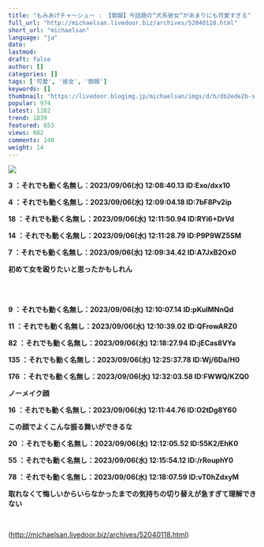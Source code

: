 ```yaml
---
title: "もみあげチャ〜シュ〜 : 【朗報】今話題の“犬系彼女”があまりにも可愛すぎる"
full_url: "http://michaelsan.livedoor.biz/archives/52040118.html"
short_url: "michaelsan"
language: "ja"
date: 
lastmod: 
draft: false
author: []
categories: []
tags: ['可愛', '彼女', '朗報']
keywords: []
thumbnail: "https://livedoor.blogimg.jp/michaelsan/imgs/d/b/db2ede2b-s.jpg"
popular: 974
latest: 1282
trend: 1839
featured: 653
views: 682
comments: 140
weight: 14
---
```


![](https://livedoor.blogimg.jp/michaelsan/imgs/d/b/db2ede2b-s.jpg)

<b><p>3 ：それでも動く名無し：2023/09/06(水) 12:08:40.13 ID:Exo/dxx10</p><p>4 ：それでも動く名無し：2023/09/06(水) 12:09:04.18 ID:7bF8Pv2ip</p><p>18 ：それでも動く名無し：2023/09/06(水) 12:11:50.94 ID:RYi6+DrVd</p><p>14 ：それでも動く名無し：2023/09/06(水) 12:11:28.79 ID:P9P9WZ5SM</p><p>7 ：それでも動く名無し：2023/09/06(水) 12:09:34.42 ID:A7JxB2Ox0</p><p><b><p>初めて女を殴りたいと思ったかもしれん </p><br></b><br></p><p>9 ：それでも動く名無し：2023/09/06(水) 12:10:07.14 ID:pKulMNnQd</p><p>11 ：それでも動く名無し：2023/09/06(水) 12:10:39.02 ID:QFrowARZ0</p><p>82 ：それでも動く名無し：2023/09/06(水) 12:18:27.94 ID:jECas8VYa</p><p>135 ：それでも動く名無し：2023/09/06(水) 12:25:37.78 ID:Wj/6Da/H0</p><p>176 ：それでも動く名無し：2023/09/06(水) 12:32:03.58 ID:FWWQ/KZQ0</p><p><p><b>ノーメイク顔</b></p></p><p>16 ：それでも動く名無し：2023/09/06(水) 12:11:44.76 ID:O2tDg8Y60</p><p><b><p>この顔でよくこんな振る舞いができるな</p></b></p><p>20 ：それでも動く名無し：2023/09/06(水) 12:12:05.52 ID:55K2/EhK0</p><p>55 ：それでも動く名無し：2023/09/06(水) 12:15:54.12 ID:/rRouphY0</p><p>78 ：それでも動く名無し：2023/09/06(水) 12:18:07.59 ID:vT0hZdxyM</p><p>取れなくて悔しいからいらなかったまでの気持ちの切り替えが急すぎて理解できない </p><br></b>

(http://michaelsan.livedoor.biz/archives/52040118.html)
